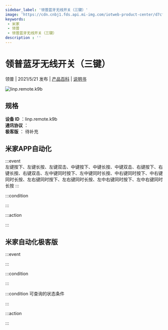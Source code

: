 ```yaml
---
sidebar_label: '领普蓝牙无线开关（三键）'
image: 'https://cdn.cnbj1.fds.api.mi-img.com/iotweb-product-center/d7cf173336533909d59ba9eb685a48e4_拟物图标常态（三键）.png?GalaxyAccessKeyId=AKVGLQWBOVIRQ3XLEW&Expires=9223372036854775807&Signature=+bePZmmXuKdGbHSkwNL/8bvSjhg='
keywords: 
 - 米家
 - 领普
 - 领普蓝牙无线开关（三键）
description : ''
---
```

# 领普蓝牙无线开关（三键）

领普 | 2021/5/21 发布 | [产品百科](https://home.mi.com/webapp/content/baike/product/index.html?model=linp.remote.k9b/) | [说明书](https://home.mi.com/views/introduction.html?model=linp.remote.k9b&region=cn)

![linp.remote.k9b](https://cdn.cnbj1.fds.api.mi-img.com/iotweb-product-center/d7cf173336533909d59ba9eb685a48e4_拟物图标常态（三键）.png?GalaxyAccessKeyId=AKVGLQWBOVIRQ3XLEW&Expires=9223372036854775807&Signature=+bePZmmXuKdGbHSkwNL/8bvSjhg=)

## 规格  
> 
**设备 ID** ：linp.remote.k9b  
**通讯协议** ：  
**极客版**  ： 待补充 


## 米家APP自动化  

:::event  
左键按下、左键长按、左键双击、中键按下、中键长按、中键双击、右键按下、右键长按、右键双击、左中键同时按下、左中键同时长按、中右键同时按下、中右键同时长按、左右键同时按下、左右键同时长按、左中右键同时按下、左中右键同时长按
:::

:::condition  

:::

:::action   

:::

## 米家自动化极客版  

:::event  

:::

:::condition  

:::

:::condition 可查询的状态条件  

:::

:::action  

:::

        
